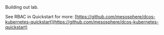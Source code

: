 
Building out lab. 

See RBAC in Quickstart for more: [https://github.com/mesosphere/dcos-kubernetes-quickstart](https://github.com/mesosphere/dcos-kubernetes-quickstart)

